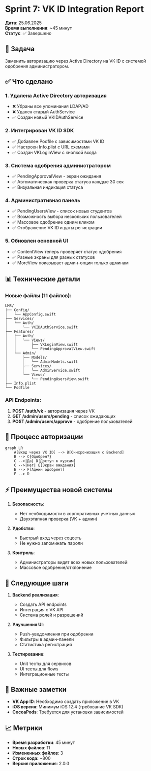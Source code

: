 # Sprint 7: VK ID Integration Report

**Дата**: 25.06.2025  
**Время выполнения**: ~45 минут  
**Статус**: ✅ Завершено

## 🎯 Задача
Заменить авторизацию через Active Directory на VK ID с системой одобрения администратором.

## ✅ Что сделано

### 1. Удалена Active Directory авторизация
- ❌ Убраны все упоминания LDAP/AD
- ❌ Удален старый AuthService
- ✅ Создан новый VKIDAuthService

### 2. Интегрирован VK ID SDK
- ✅ Добавлен Podfile с зависимостями VK ID
- ✅ Настроен Info.plist с URL схемами
- ✅ Создан VKLoginView с кнопкой входа

### 3. Система одобрения администратором
- ✅ PendingApprovalView - экран ожидания
- ✅ Автоматическая проверка статуса каждые 30 сек
- ✅ Визуальная индикация статуса

### 4. Административная панель
- ✅ PendingUsersView - список новых студентов
- ✅ Возможность выбора нескольких пользователей
- ✅ Массовое одобрение одним кликом
- ✅ Отображение VK ID и даты регистрации

### 5. Обновлен основной UI
- ✅ ContentView теперь проверяет статус одобрения
- ✅ Разные экраны для разных статусов
- ✅ MoreView показывает админ-опции только админам

## 📊 Технические детали

### Новые файлы (11 файлов):
```
LMS/
├── Config/
│   └── AppConfig.swift
├── Services/
│   └── Auth/
│       └── VKIDAuthService.swift
├── Features/
│   ├── Auth/
│   │   └── Views/
│   │       ├── VKLoginView.swift
│   │       └── PendingApprovalView.swift
│   └── Admin/
│       ├── Models/
│       │   └── AdminModels.swift
│       ├── Services/
│       │   └── AdminService.swift
│       └── Views/
│           └── PendingUsersView.swift
├── Info.plist
└── Podfile
```

### API Endpoints:
1. **POST /auth/vk** - авторизация через VK
2. **GET /admin/users/pending** - список ожидающих
3. **POST /admin/users/approve** - одобрение пользователей

## 🔄 Процесс авторизации

```mermaid
graph LR
    A[Вход через VK ID] --> B[Синхронизация с Backend]
    B --> C{Одобрен?}
    C -->|Да| D[Доступ к курсам]
    C -->|Нет| E[Экран ожидания]
    E --> F[Админ одобряет]
    F --> D
```

## ⚡ Преимущества новой системы

1. **Безопасность**: 
   - Нет необходимости в корпоративных учетных данных
   - Двухэтапная проверка (VK + админ)

2. **Удобство**:
   - Быстрый вход через соцсеть
   - Не нужно запоминать пароли

3. **Контроль**:
   - Администраторы видят всех новых пользователей
   - Массовое одобрение/отклонение

## 🚀 Следующие шаги

1. **Backend реализация**:
   - Создать API endpoints
   - Интеграция с VK API
   - Система ролей и разрешений

2. **Улучшения UI**:
   - Push-уведомления при одобрении
   - Фильтры в админ-панели
   - Статистика регистраций

3. **Тестирование**:
   - Unit тесты для сервисов
   - UI тесты для flows
   - Интеграционные тесты

## 📝 Важные заметки

- **VK App ID**: Необходимо создать приложение в VK
- **iOS версия**: Минимум iOS 12.4 (требование VK SDK)
- **CocoaPods**: Требуется для установки зависимостей

## 📈 Метрики

- **Время разработки**: 45 минут
- **Новых файлов**: 11
- **Измененных файлов**: 3
- **Строк кода**: ~800
- **Версия приложения**: 2.0.0 